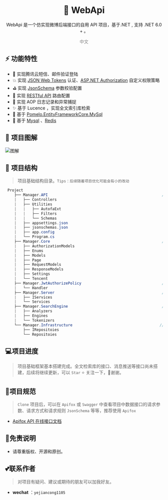 

<h1 align="center" >🐰 WebApi </h1>  

<div align="center"> 
<p> WebApi 是一个仿实现微博后端接口的自用 API 项目，基于.NET , 支持 .NET 6.0 + 。</p>
</div>




<div align="center" style="color:gray"> 
    中文 
</div>


## :zap: 功能特性
+ :thought_balloon: 实现腾讯云短信、邮件验证登陆  
+ :boom: 实现 [JSON Web Tokens](https://jwt.io/) 认证、[ASP.NET Authorization](https://learn.microsoft.com/zh-cn/aspnet/core/security/authorization/policies?view=aspnetcore-6.0) 自定义权限策略  
+ ⛳ 实现 [JsonSchema](http://json-schema.org/) 参数校验配置  
+ :palm_tree: 实现 [RESTful API](https://restfulapi.cn/) 路由配置  
+ :pencil: 实现 AOP 日志记录和异常捕捉  
+ :sparkles: 基于 Lucence ，实现全文索引库检索  
+ :beers: 基于 [Pomelo.EntityFrameworkCore.MySql](https://github.com/PomeloFoundation/Pomelo.EntityFrameworkCore.MySql)  
+ :newspaper: 基于 [Mysql](https://www.mysql.com/cn/) 、[Redis](https://redis.io/) 

##  :ghost: 项目图解

![图解](https://luoqiublog2-1302273318.cos.ap-nanjing.myqcloud.com/github/renapi.jpg)

## 🔖 项目结构

> 项目基础结构目录。`Tips：后续随着项目优化可能会有小的改动`

```C#
 Project 
    ├── Manager.API                                                   //主程序接口                    
    |   ├── Controllers                                                 //接口
    |   ├── Utilities                                                   //帮助类
    |   |   ├── AutofaExt                                                 //Auto fac
    |   |   ├── Filters                                                   //AOP 过滤器
    |   |   └── Schemas                                                   //JsonSchema 帮助类（单例模式）  
    |   ├── appsettings.json                                            //项目配置文件                    
    |   ├── jsonschemas.json                                            //Jsonschema 配置文件    
    |   ├── app.config                                                  //Jieba 分词的词典路径配置文件  
    |   └── Program.cs                                                  //程序入口 
    ├── Manager.Core                                                  //实体类库                   
    |   ├── AuthorizationModels                                         //权限实体类                       
    |   ├── Enums                                                       //枚举
    |   ├── Models                                                      //ORM 映射实体类
    |   ├── Page                                                        //分页     
    |   ├── RequestModels                                               //接口请求实体类              
    |   ├── ResponseModels                                              //接口响应实体类     
    |   ├── Settings                                                    //配置、常量实体类
    |   └── Tencent                                                     //腾讯短信接口实体类     
    ├── Manager.JwtAuthorizePolicy                                    //权限                
    |   └── Handler                                                     //权限策略扩展 Handler
    ├── Manager.Server                                                //逻辑业务层 
    |   ├── IServices                                                   //逻辑业务接口
    |   └── Services                                                    //逻辑业务实现    
    ├── Manager.SearchEngine                                          //全文索引库
    |   ├── Analyzers                                                   //JieBa 分析器
    |   ├── Engines                                                     //引擎接口
    |   └── Tokenizers                                                  //JieBa 分词器   
    └── Manager.Infrastructure                                       //仓储层
        ├── IRepositoies                                                //数据持久化接口
        └── Repositoies                                                 //数据持久化实现
```

## 💻项目进度

> 项目基础框架基本搭建完成。全文检索库的接口、消息推送等接口尚未搭建，后续将继续更新，可以 `Star` :star: 关注一下，:pray:谢谢。

## 📄项目规范

> `Clone` 项目后，可以在 `Apifox`  或  `Swagger`  中查看项目中数据接口的请求参数、请求方式和请求规则 `JsonSchema` 等等，推荐使用 `Apifox`

+  [Apifox API 在线接口文档](https://k6cos2vvio.apifox.cn)

## :rainbow:免责说明

+ 请尊重版权、开源和原创。

## 💕联系作者

> 对项目有疑问、建议或期待的朋友可以加我好友。

- **wechat** ：`yejiancong1105`